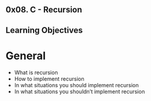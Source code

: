 ## 0x08. C - Recursion
## Learning Objectives
# General
- What is recursion
- How to implement recursion
- In what situations you should implement recursion
- In what situations you shouldn’t implement recursion